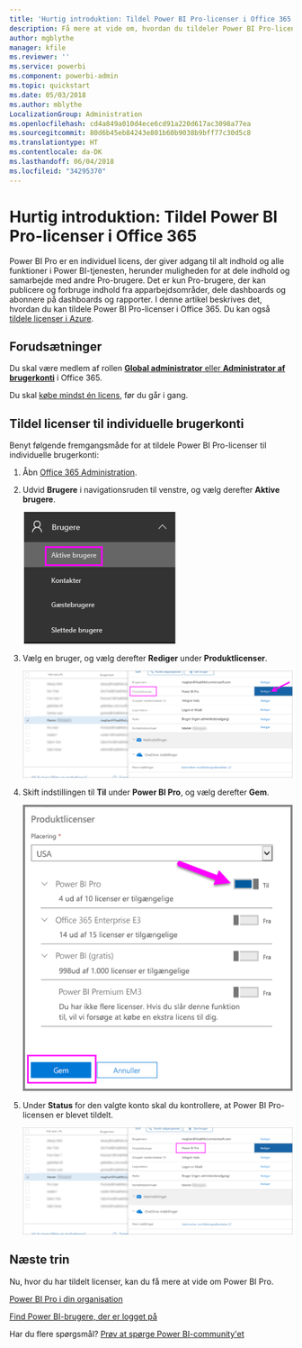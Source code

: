 ```yaml
---
title: 'Hurtig introduktion: Tildel Power BI Pro-licenser i Office 365'
description: Få mere at vide om, hvordan du tildeler Power BI Pro-licenser, så brugerne kan få adgang til alt indhold og alle funktioner i Power BI-tjenesten.
author: mgblythe
manager: kfile
ms.reviewer: ''
ms.service: powerbi
ms.component: powerbi-admin
ms.topic: quickstart
ms.date: 05/03/2018
ms.author: mblythe
LocalizationGroup: Administration
ms.openlocfilehash: cd4a849a010d4ece6cd91a220d617ac3098a77ea
ms.sourcegitcommit: 80d6b45eb84243e801b60b9038b9bff77c30d5c8
ms.translationtype: HT
ms.contentlocale: da-DK
ms.lasthandoff: 06/04/2018
ms.locfileid: "34295370"
---
```

# <a name="quickstart-assign-power-bi-pro-licenses-in-office-365"></a>Hurtig introduktion: Tildel Power BI Pro-licenser i Office 365

Power BI Pro er en individuel licens, der giver adgang til alt indhold og alle funktioner i Power BI-tjenesten, herunder muligheden for at dele indhold og samarbejde med andre Pro-brugere. Det er kun Pro-brugere, der kan publicere og forbruge indhold fra apparbejdsområder, dele dashboards og abonnere på dashboards og rapporter. I denne artikel beskrives det, hvordan du kan tildele Power BI Pro-licenser i Office 365. Du kan også [tildele licenser i Azure](service-admin-assigning-power-bi-pro-licenses-azure.md).


## <a name="prerequisites"></a>Forudsætninger

Du skal være medlem af rollen [**Global administrator** eller **Administrator af brugerkonti**](https://support.office.com/article/about-office-365-admin-roles-da585eea-f576-4f55-a1e0-87090b6aaa9d?ui=en-US&rs=en-US&ad=US) i Office 365.

Du skal [købe mindst én licens](service-admin-purchasing-power-bi-pro.md), før du går i gang.



## <a name="assign-licenses-to-individual-user-accounts"></a>Tildel licenser til individuelle brugerkonti

Benyt følgende fremgangsmåde for at tildele Power BI Pro-licenser til individuelle brugerkonti:

1. Åbn [Office 365 Administration](https://portal.office.com/adminportal/home#/homepage).

2. Udvid **Brugere** i navigationsruden til venstre, og vælg derefter **Aktive brugere**.

    ![Aktive brugere](media/service-admin-assigning-power-bi-pro-licenses/service-assigning-power-bi-pro-licenses-05.png)

3. Vælg en bruger, og vælg derefter **Rediger** under **Produktlicenser**.

    ![Rediger produktlicenser](media/service-admin-assigning-power-bi-pro-licenses/service-assigning-power-bi-pro-licenses-06.png)

4. Skift indstillingen til **Til** under **Power BI Pro**, og vælg derefter **Gem**.

    ![Produktlicenser slået til](media/service-admin-assigning-power-bi-pro-licenses/service-assigning-power-bi-pro-licenses-07.png)

5. Under **Status** for den valgte konto skal du kontrollere, at Power BI Pro-licensen er blevet tildelt.

    ![Kontrollér licensstatus](media/service-admin-assigning-power-bi-pro-licenses/service-assigning-power-bi-pro-licenses-08.png)



## <a name="next-steps"></a>Næste trin

Nu, hvor du har tildelt licenser, kan du få mere at vide om Power BI Pro.

[Power BI Pro i din organisation](service-admin-power-bi-pro-in-your-organization.md)

[Find Power BI-brugere, der er logget på](service-admin-access-usage.md)

Har du flere spørgsmål? [Prøv at spørge Power BI-community'et](https://community.powerbi.com/)